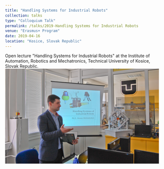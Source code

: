 ```yaml
---
title: "Handling Systems for Industrial Robots"
collection: talks
type: "Colloquium Talk"
permalink: /talks/2019-Handling Systems for Industrial Robots
venue: "Erasmus+ Program"
date: 2019-04-16
location: "Kosice, Slovak Republic"
---
```

Open lecture "Handling Systems for Industrial Robots" at the Institute of Automation, Robotics and Mechatronics, Technical University of Kosice, Slovak Republic.
<br/><img src='/images/DSC_0044-1.jpg'>

